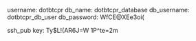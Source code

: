 username: dotbtcpr
db_name: dotbtcpr_database
db_username: dotbtcpr_db_user
db_password: WfCE@XEe3oi(

ssh_pub key: Ty$L!(AR6J=W 
1P^te=2m
